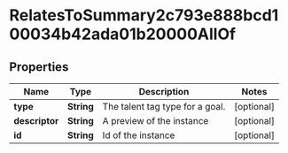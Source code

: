 

# RelatesToSummary2c793e888bcd100034b42ada01b20000AllOf


## Properties

| Name | Type | Description | Notes |
|------------ | ------------- | ------------- | -------------|
|**type** | **String** | The talent tag type for a goal. |  [optional] |
|**descriptor** | **String** | A preview of the instance |  [optional] |
|**id** | **String** | Id of the instance |  [optional] |



